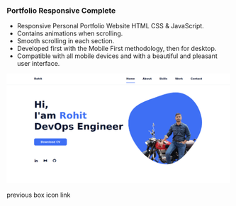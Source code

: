 
### Portfolio Responsive Complete

- Responsive Personal Portfolio Website HTML CSS & JavaScript.
- Contains animations when scrolling.
- Smooth scrolling in each section.
- Developed first with the Mobile First methodology, then for desktop.
- Compatible with all mobile devices and with a beautiful and pleasant user interface.

![preview img](/preview.png)

previous box icon link  <link href='https://cdn.jsdelivr.net/npm/boxicons@2.0.5/css/boxicons.min.css' rel='stylesheet'>

